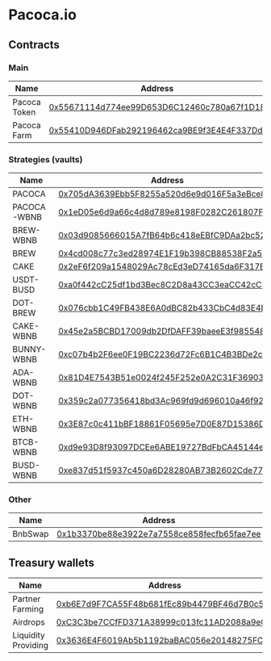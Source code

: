 # Pacoca.io

## Contracts

### Main 

| Name | Address |
|------|--------------|
| Pacoca Token | [0x55671114d774ee99D653D6C12460c780a67f1D18](https://bscscan.com/address/0x55671114d774ee99D653D6C12460c780a67f1D18) |
| Pacoca Farm | [0x55410D946DFab292196462ca9BE9f3E4E4F337Dd](https://bscscan.com/address/0x55410D946DFab292196462ca9BE9f3E4E4F337Dd) |

### Strategies (vaults)

| Name | Address |
|------|--------------|
| PACOCA | [0x705dA3639Ebb5F8255a520d6e9d016F5a3eBce8D](https://bscscan.com/address/0x705dA3639Ebb5F8255a520d6e9d016F5a3eBce8D) |
| PACOCA-WBNB | [0x1eD05e6d9a66c4d8d789e8198F0282C261807F8b](https://bscscan.com/address/0x1eD05e6d9a66c4d8d789e8198F0282C261807F8b) |
| BREW-WBNB | [0x03d9085666015A7fB64b6c418eEBfC9DAa2bc523](https://bscscan.com/address/0x03d9085666015A7fB64b6c418eEBfC9DAa2bc523) |
| BREW | [0x4cd008c77c3ed28974E1F19b398CB88538F2a59f](https://bscscan.com/address/0x4cd008c77c3ed28974E1F19b398CB88538F2a59f) |
| CAKE | [0x2eF6f209a1548029Ac78cEd3eD74165da6F317E5](https://bscscan.com/address/0x2eF6f209a1548029Ac78cEd3eD74165da6F317E5) |
| USDT-BUSD | [0xa0f442cC25df1bd3Bec8C2D8a43CC3eaCC42cC3c](https://bscscan.com/address/0xa0f442cC25df1bd3Bec8C2D8a43CC3eaCC42cC3c) |
| DOT-BREW | [0x076cbb1C49FB438E6A0dBC82b433CbC4d83E4EB4](https://bscscan.com/address/0x076cbb1C49FB438E6A0dBC82b433CbC4d83E4EB4) |
| CAKE-WBNB | [0x45e2a5BCBD17009db2DfDAFF39baeeE3f985548b](https://bscscan.com/address/0x45e2a5BCBD17009db2DfDAFF39baeeE3f985548b) |
| BUNNY-WBNB | [0xc07b4b2F6ee0F19BC2236d72Fc6B1C4B3BDe2c09](https://bscscan.com/address/0xc07b4b2F6ee0F19BC2236d72Fc6B1C4B3BDe2c09) |
| ADA-WBNB | [0x81D4E7543B51e0024f245F252e0A2C31F3690337](https://bscscan.com/address/0x81D4E7543B51e0024f245F252e0A2C31F3690337) |
| DOT-WBNB | [0x359c2a077356418bd3Ac969fd9d696010a46f923](https://bscscan.com/address/0x359c2a077356418bd3Ac969fd9d696010a46f923) |
| ETH-WBNB | [0x3E87c0c411bBF18861F05695e7D0E87D15386D18](https://bscscan.com/address/0x3E87c0c411bBF18861F05695e7D0E87D15386D18) |
| BTCB-WBNB | [0xd9e93D8f93097DCEe6ABE19727BdFbCA45144e3e](https://bscscan.com/address/0xd9e93D8f93097DCEe6ABE19727BdFbCA45144e3e) |
| BUSD-WBNB | [0xe837d51f5937c450a6D28280AB73B2602Cde7735](https://bscscan.com/address/0xe837d51f5937c450a6D28280AB73B2602Cde7735) |

### Other

| Name | Address |
|------|--------------|
| BnbSwap | [0x1b3370be88e3922e7a7558ce858fecfb65fae7ee](https://bscscan.com/address/0x1b3370be88e3922e7a7558ce858fecfb65fae7ee) |

## Treasury wallets

| Name | Address |
|------|--------------|
| Partner Farming | [0xb6E7d9F7CA55F48b681fEc89b4479BF46d7B0c5A](https://bscscan.com/address/0xb6E7d9F7CA55F48b681fEc89b4479BF46d7B0c5A) |
| Airdrops | [0xC3C3be7CCfFD371A38999c013fc11AD2088a9eC9](https://bscscan.com/address/0xC3C3be7CCfFD371A38999c013fc11AD2088a9eC9) |
| Liquidity Providing | [0x3636E4F6019Ab5b1192baBAC056e20148275FC4E](https://bscscan.com/address/0x3636E4F6019Ab5b1192baBAC056e20148275FC4E) |
